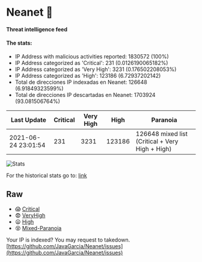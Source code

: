 # Neanet :hocho:
#### Threat intelligence feed
#### The stats:

- IP Address with malicious activities reported: 1830572 (100%)
- IP Address categorized as 'Critical':  231 (0.0126190065182%)
- IP Address categorized as 'Very High':  3231 (0.176502208053%)
- IP Address categorized as 'High':  123186 (6.72937202142)
- Total de direcciones IP indexadas en Neanet:  126648 (6.91849323599%)
- Total de direcciones IP descartadas en Neanet:  1703924 (93.081506764%)

| Last Update | Critical | Very High | High | Paranoia |
| --- | --- | --- | --- | --- |
| 2021-06-24 23:01:54 | 231 | 3231 | 123186 | 126648 mixed list (Critical + Very High + High)|

![Stats](https://docs.google.com/spreadsheets/d/e/2PACX-1vSnaNMIXVabIpDJjufMlzH7poXnshF3mgd8Is1g9ytUEzVsP5my4Trn8f-xkoLLQ38xpL3HtmUexLo6/pubchart?oid=501124687&format=image)

For the historical stats go to: [link](/stats.csv)
## Raw
- :scream: [Critical](https://raw.githubusercontent.com/JavaGarcia/Neanet/master/blacklists/neanet_critical.txt)
- :fearful: [VeryHigh](https://raw.githubusercontent.com/JavaGarcia/Neanet/master/blacklists/neanet_veryHigh.txtt)
- :frowning: [High](https://raw.githubusercontent.com/JavaGarcia/Neanet/master/blacklists/neanet_high.txt)
- :dizzy_face: [Mixed-Paranoia](https://raw.githubusercontent.com/JavaGarcia/Neanet/master/blacklists/neanet_all.txt)


Your IP is indexed? You may request to takedown. [https://github.com/JavaGarcia/Neanet/issues](https://github.com/JavaGarcia/Neanet/issues)





































































































































































































































































































































































































































































































































































































































































































































































































































































































































































































































































































































































































































































































































































































































































































































































































































































































































































































































































































































































































































































































































































































































































































































































































































































































































































































































































































































































































































































































































































































































































































































































































































































































































































































































































































































































































































































































































































































































































































































































































































































































































































































































































































































































































































































































































































































































































































































































































































































































































































































































































































































































































































































































































































































































































































































































































































































































































































































































































































































































































































































































































































































































































































































































































































































































































































































































































































































































































































































































































































































































































































































































































































































































































































































